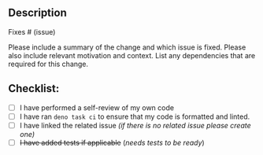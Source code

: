 ## Description

Fixes # (issue)

Please include a summary of the change and which issue is fixed. Please also include relevant motivation and context. List any dependencies that are required for this change.

## Checklist:

- [ ] I have performed a self-review of my own code
- [ ] I have ran `deno task ci` to ensure that my code is formatted and linted.
- [ ] I have linked the related issue _(if there is no related issue please create one)_
- [ ] ~~I have added tests if applicable~~ (_needs tests to be ready_)
